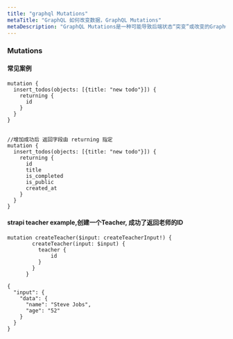 ```yaml
---
title: "graphql Mutations"
metaTitle: "GraphQL 如何改变数据，GraphQL Mutations"
metaDescription: "GraphQL Mutations是一种可能导致后端状态“突变”或改变的GraphQL查询类型，就像典型的“POST”、“PUT”、“PATCH”、“DELETE” api一样。"
---
```


### Mutations


#### 常见案例
```
mutation {
  insert_todos(objects: [{title: "new todo"}]) {
    returning {
      id
    }
  }
}


//增加成功后 返回字段由 returning 指定
mutation {
  insert_todos(objects: [{title: "new todo"}]) {
    returning {
      id
      title
      is_completed
      is_public
      created_at
    }
  }
}
```

#### strapi teacher example,创建一个Teacher, 成功了返回老师的ID
```
mutation createTeacher($input: createTeacherInput!) { 
        createTeacher(input: $input) {
          teacher {
              id
          } 
        }
      }

{
  "input": {
    "data": {
      "name": "Steve Jobs",
      "age": "52"
    }
  }
}
```